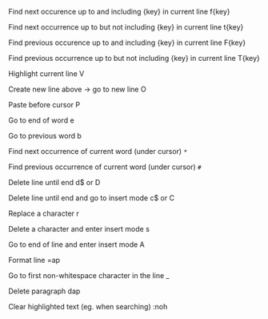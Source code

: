 Find next occurence up to and including {key} in current line
f{key}

Find next occurrence up to but not including {key} in current line
t{key}

Find previous occurence up to and including {key} in current line
F{key}

Find previous occurrence up to but not including {key} in current line
T{key}

Highlight current line
V

Create new line above -> go to new line
O

Paste before cursor
P

Go to end of word
e

Go to previous word
b

Find next occurrence of current word (under cursor)
`*`

Find previous occurrence of current word (under cursor)
`#`

Delete line until end
d$
or
D

Delete line until end and go to insert mode
c$
or
C

Replace a character
r

Delete a character and enter insert mode
s

Go to end of line and enter insert mode
A

Format line
=ap

Go to first non-whitespace character in the line
_

Delete paragraph
dap

Clear highlighted text (eg. when searching)
:noh
